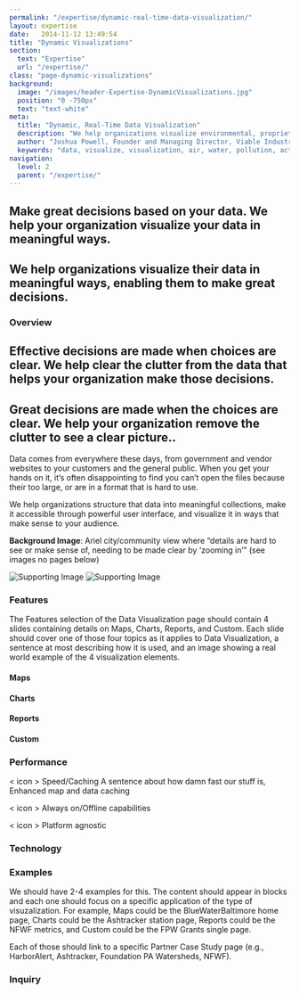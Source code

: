 ```yaml
---
permalink: "/expertise/dynamic-real-time-data-visualization/"
layout: expertise
date:   2014-11-12 13:49:54
title: "Dynamic Visualizations"
section: 
  text: "Expertise"
  url: "/expertise/"
class: "page-dynamic-visualizations"
background:
  image: "/images/header-Expertise-DynamicVisualizations.jpg"
  position: "0 -750px"
  text: "text-white"
meta:
  title: "Dynamic, Real-Time Data Visualization"
  description: "We help organizations visualize environmental, proprietary, government, education, public and open data in meaningful ways"
  author: "Joshua Powell, Founder and Managing Director, Viable Industries, L.L.C."
  keywords: "data, visualize, visualization, air, water, pollution, activity, monitor, assessment, tracking, reporting, map, chart, graph, bar, line, interactive, time, series, big, real, time"
navigation:
  level: 2
  parent: "/expertise/"
---
```


## Make great decisions based on your data. We help your organization visualize your data in meaningful ways.

## We help organizations visualize their data in meaningful ways, enabling them to make great decisions.

### Overview

## Effective decisions are made when choices are clear. We help clear the clutter from the data that helps your organization make those decisions.

## Great decisions are made when the choices are clear. We help your organization remove the clutter to see a clear picture..

Data comes from everywhere these days, from government and vendor websites to your customers and the general public. When you get your hands on it, it’s often disappointing to find you can’t open the files because their too large, or are in a format that is hard to use.

We help organizations structure that data into meaningful collections, make it accessible through powerful user interface, and visualize it in ways that make sense to your audience.

<strong>Background Image</strong>: Ariel city/community view where “details are hard to see or make sense of, needing to be made clear by ‘zooming in’” (see images no pages below)

![Supporting Image](/images/expertise-visualization-Background001.jpg)
![Supporting Image](/images/expertise-visualization-Background002.jpg)

### Features

The Features selection of the Data Visualization page should contain 4 slides containing details on Maps, Charts, Reports, and Custom. Each slide should cover one of those four topics as it applies to Data Visualization, a sentence at most describing how it is used, and an image showing a real world example of the 4 visualization elements.

#### Maps

#### Charts

#### Reports

#### Custom

### Performance

< icon >
Speed/Caching
A sentence about how damn fast our stuff is, Enhanced map and data caching

< icon >
Always on/Offline capabilities

< icon >
Platform agnostic



### Technology

### Examples

We should have 2-4 examples for this. The content should appear in blocks and each one should focus on a specific application of the type of visuzalization. For example, Maps could be the BlueWaterBaltimore home page, Charts could be the Ashtracker station page, Reports could be the NFWF metrics, and Custom could be the FPW Grants single page.

Each of those should link to a specific Partner Case Study page (e.g., HarborAlert, Ashtracker, Foundation PA Watersheds, NFWF).

### Inquiry

